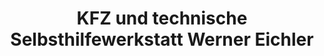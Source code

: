 ---
title: "KFZ und technische Selbsthilfewerkstatt Werner Eichler"
url: /koelleda/kfz-und-technische-selbsthilfewerkstatt-werner-eichler/
shop: Autowerkstatt
---